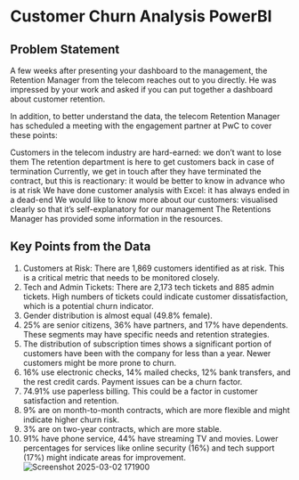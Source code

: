 # Customer Churn Analysis PowerBI

## Problem Statement
A few weeks after presenting your dashboard to the management, the Retention Manager from the telecom reaches out to you directly. He was impressed by your work and asked if you can put together a dashboard about customer retention.

In addition, to better understand the data, the telecom Retention Manager has scheduled a meeting with the engagement partner at PwC to cover these points:

Customers in the telecom industry are hard-earned: we don’t want to lose them
The retention department is here to get customers back in case of termination 
Currently, we get in touch after they have terminated the contract, but this is reactionary: it would be better to know in advance who is at risk 
We  have done customer analysis with Excel: it has always ended in a dead-end
We would like to know more about our customers: visualised clearly so that it’s self-explanatory for our management
The Retentions Manager has provided some information in the resources.

## Key Points from the Data

1. Customers at Risk: There are 1,869 customers identified as at risk. This is a critical metric that needs to be monitored closely.
2. Tech and Admin Tickets: There are 2,173 tech tickets and 885 admin tickets. High numbers of tickets could indicate customer dissatisfaction, which is a potential churn indicator.
3. Gender distribution is almost equal (49.8% female).
4. 25% are senior citizens, 36% have partners, and 17% have dependents. These segments may have specific needs and retention strategies.
5. The distribution of subscription times shows a significant portion of customers have been with the company for less than a year. Newer customers might be more prone to churn.
6. 16% use electronic checks, 14% mailed checks, 12% bank transfers, and the rest credit cards. Payment issues can be a churn factor.
7. 74.91% use paperless billing. This could be a factor in customer satisfaction and retention.
8. 9% are on month-to-month contracts, which are more flexible and might indicate higher churn risk.
9. 3% are on two-year contracts, which are more stable.
10. 91% have phone service, 44% have streaming TV and movies. Lower percentages for services like online security (16%) and tech support (17%) might indicate areas for improvement.
![Screenshot 2025-03-02 171900](https://github.com/user-attachments/assets/dbd8732c-9338-4250-80d3-2c8fee6cb69f)
